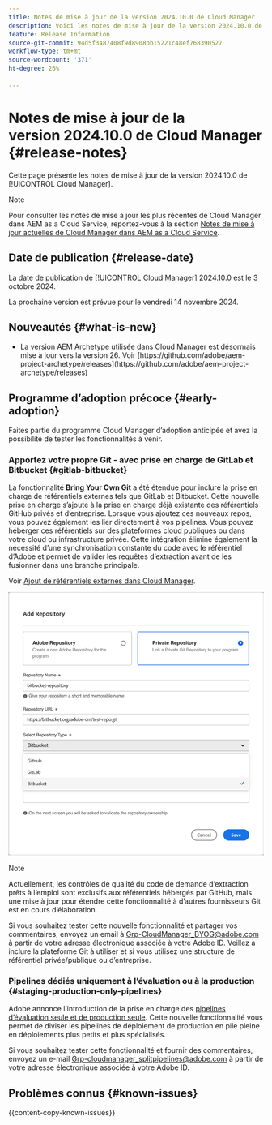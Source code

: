 ```yaml
---
title: Notes de mise à jour de la version 2024.10.0 de Cloud Manager
description: Voici les notes de mise à jour de la version 2024.10.0 de Cloud Manager.
feature: Release Information
source-git-commit: 94d5f3487408f9d8908bb15221c48ef768390527
workflow-type: tm+mt
source-wordcount: '371'
ht-degree: 26%

---
```


# Notes de mise à jour de la version 2024.10.0 de Cloud Manager {#release-notes}

Cette page présente les notes de mise à jour de la version 2024.10.0 de [!UICONTROL Cloud Manager].

>[!NOTE]
>
>Pour consulter les notes de mise à jour les plus récentes de Cloud Manager dans AEM as a Cloud Service, reportez-vous à la section [Notes de mise à jour actuelles de Cloud Manager dans AEM as a Cloud Service](https://experienceleague.adobe.com/fr/docs/experience-manager-cloud-service/content/release-notes/cloud-manager/current).



## Date de publication {#release-date}

<!-- SAVE FOR FUTURE POSSIBLE USE No notable bugs or features for the September release of Cloud Manager. -->

La date de publication de [!UICONTROL Cloud Manager] 2024.10.0 est le 3 octobre 2024.

La prochaine version est prévue pour le vendredi 14 novembre 2024.



## Nouveautés {#what-is-new}

* <!-- BOTH CS & AMS --> La version AEM Archetype utilisée dans Cloud Manager est désormais mise à jour vers la version 26. Voir [https://github.com/adobe/aem-project-archetype/releases](https://github.com/adobe/aem-project-archetype/releases)
<!-- (CMGR-59817) -->



## Programme d’adoption précoce {#early-adoption}

Faites partie du programme Cloud Manager d’adoption anticipée et avez la possibilité de tester les fonctionnalités à venir.

### Apportez votre propre Git - avec prise en charge de GitLab et Bitbucket {#gitlab-bitbucket}

<!-- BOTH CS & AMS -->

La fonctionnalité **Bring Your Own Git** a été étendue pour inclure la prise en charge de référentiels externes tels que GitLab et Bitbucket. Cette nouvelle prise en charge s’ajoute à la prise en charge déjà existante des référentiels GitHub privés et d’entreprise. Lorsque vous ajoutez ces nouveaux repos, vous pouvez également les lier directement à vos pipelines. Vous pouvez héberger ces référentiels sur des plateformes cloud publiques ou dans votre cloud ou infrastructure privée. Cette intégration élimine également la nécessité d’une synchronisation constante du code avec le référentiel d’Adobe et permet de valider les requêtes d’extraction avant de les fusionner dans une branche principale.

Voir [Ajout de référentiels externes dans Cloud Manager](/help/managing-code/external-repositories.md).

![Boîte de dialogue Ajouter un référentiel](/help/release-notes/assets/repositories-add-release-notes.png)

>[!NOTE]
>
>Actuellement, les contrôles de qualité du code de demande d’extraction prêts à l’emploi sont exclusifs aux référentiels hébergés par GitHub, mais une mise à jour pour étendre cette fonctionnalité à d’autres fournisseurs Git est en cours d’élaboration.

Si vous souhaitez tester cette nouvelle fonctionnalité et partager vos commentaires, envoyez un email à [Grp-CloudManager_BYOG@adobe.com](mailto:Grp-CloudManager_BYOG@adobe.com) à partir de votre adresse électronique associée à votre Adobe ID. Veillez à inclure la plateforme Git à utiliser et si vous utilisez une structure de référentiel privée/publique ou d’entreprise.

### Pipelines dédiés uniquement à l’évaluation ou à la production {#staging-production-only-pipelines}

Adobe annonce l’introduction de la prise en charge des [pipelines d’évaluation seule et de production seule](/help/using/stage-prod-only.md). Cette nouvelle fonctionnalité vous permet de diviser les pipelines de déploiement de production en pile pleine en déploiements plus petits et plus spécialisés.

Si vous souhaitez tester cette fonctionnalité et fournir des commentaires, envoyez un e-mail [Grp-cloudmanager_splitpipelines@adobe.com](mailto:Grp-cloudmanager_splitpipelines@adobe.com) à partir de votre adresse électronique associée à votre Adobe ID.

<!-- ## Bug fixes

* text
-->

## Problèmes connus {#known-issues}

{{content-copy-known-issues}}
